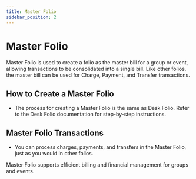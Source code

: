 ```yaml
---
title: Master Folio
sidebar_position: 2
---
```


# Master Folio

Master Folio is used to create a folio as the master bill for a group or event, allowing transactions to be consolidated into a single bill. Like other folios, the master bill can be used for Charge, Payment, and Transfer transactions.

## How to Create a Master Folio

- The process for creating a Master Folio is the same as Desk Folio. Refer to the Desk Folio documentation for step-by-step instructions.

## Master Folio Transactions

- You can process charges, payments, and transfers in the Master Folio, just as you would in other folios.

Master Folio supports efficient billing and financial management for groups and events.
